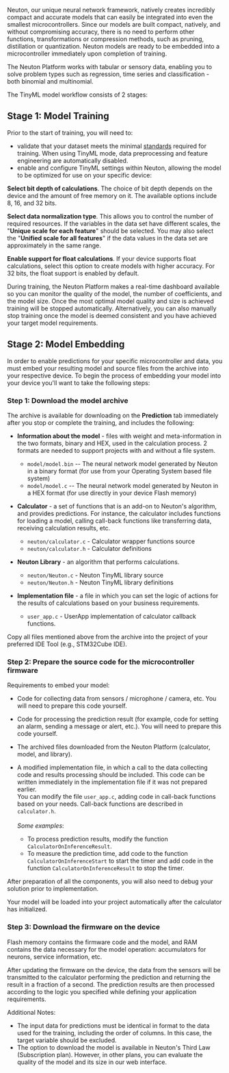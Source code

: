 Neuton, our unique neural network framework, natively creates incredibly compact and accurate models that can easily be integrated into even the smallest microcontrollers. Since our models are built compact, natively, and without compromising accuracy, there is no need to perform other functions, transformations or compression methods, such as pruning, distillation or quantization. Neuton models are ready to be embedded into a microcontroller immediately upon completion of training.  

The Neuton Platform works with tabular or sensory data, enabling you to solve problem types such as regression, time series and classification - both binomial and multinomial.

The TinyML model workflow consists of 2 stages: 

## Stage 1: Model Training

Prior to the start of training, you will need to:

-   validate that your dataset meets the minimal [standards](https://lab.neuton.ai/cb#/support_library/user_guide/TRAINING_DATASET_REQUIREMENTS) required for training. When using TinyML mode, data preprocessing and feature engineering are automatically disabled.
-   enable and configure TinyML settings within Neuton, allowing the model to be optimized for use on your specific device:

**Select bit depth of calculations**. The choice of bit depth depends on the device and the amount of free memory on it. The available options include 8, 16, and 32 bits.

**Select data normalization type**. This allows you to control the number of required resources. If the variables in the data set have different scales, the "**Unique scale for each feature**" should be selected. You may also select the "**Unified scale for all features**" if the data values ​​in the data set are approximately in the same range.

**Enable support for float calculations**. If your device supports float calculations, select this option to create models with higher accuracy. For 32 bits, the float support is enabled by default. 

During training, the Neuton Platform makes a real-time dashboard available so you can monitor the quality of the model, the number of coefficients, and the model size. Once the most optimal model quality and size is achieved training will be stopped automatically. Alternatively, you can also manually stop training once the model is deemed consistent and you have achieved your target model requirements. 

## Stage 2: Model Embedding

In order to enable predictions for your specific microcontroller and data, you must embed your resulting model and source files from the archive into your respective device. To begin the process of embedding your model into your device you'll want to take the following steps:

### Step 1: Download the model archive

The archive is available for downloading on the **Prediction** tab immediately after you stop or complete the training, and includes the following:

-   **Information about the model** - files with weight and meta-information in the two formats, binary and HEX, used in the calculation process. 2 formats are needed to support projects with and without a file system.
    -   `model/model.bin` -- The neural network model generated by Neuton in a binary format (for use from your Operating System based file system)
    -   `model/model.c` -- The neural network model generated by Neuton in a HEX format (for use directly in your device Flash memory)

-   **Calculator** - a set of functions that is an add-on to Neuton's algorithm, and provides predictions. For instance, the calculator includes functions for loading a model, calling call-back functions like transferring data, receiving calculation results, etc.
    -   `neuton/calculator.c` - Calculator wrapper functions source
    -   `neuton/calculator.h` - Calculator definitions

-   **Neuton Library** - an algorithm that performs calculations.
    -   `neuton/Neuton.c` - Neuton TinyML library source
    -   `neuton/Neuton.h` - Neuton TinyML library definitions

-   **Implementation file** - a file in which you can set the logic of actions for the results of calculations based on your business requirements.
    -   `user_app.c` - UserApp implementation of calculator callback functions.

Copy all files mentioned above from the archive into the project of your preferred IDE Tool (e.g., STM32Cube IDE).

### Step 2: Prepare the source code for the microcontroller firmware

Requirements to embed your model:

-   Code for collecting data from sensors / microphone / camera, etc. You will need to prepare this code yourself.

-   Code for processing the prediction result (for example, code for setting an alarm, sending a message or alert, etc.). You will need to prepare this code yourself.

-   The archived files downloaded from the Neuton Platform (calculator, model, and library).

-   A modified implementation file, in which a call to the data collecting code and results processing should be included. This code can be written immediately in the implementation file if it was not prepared earlier. \
You can modify the file `user_app.c`, adding code in call-back functions based on your needs. Call-back functions are described in `calculator.h`.\
\
*Some examples*:
    - To process prediction results, modify the function `CalculatorOnInferenceResult`.
    - To measure the prediction time, add code to the function `CalculatorOnInferenceStart` to start the timer and add code in the function `CalculatorOnInferenceResult` to stop the timer.

After preparation of all the components, you will also need to debug your solution prior to implementation.

Your model will be loaded into your project automatically after the calculator has initialized.

### Step 3: Download the firmware on the device

Flash memory contains the firmware code and the model, and RAM contains the data necessary for the model operation: accumulators for neurons, service information, etc.

After updating the firmware on the device, the data from the sensors will be transmitted to the calculator performing the prediction and returning the result in a fraction of a second. The prediction results are then processed according to the logic you specified while defining your application requirements.

Additional Notes: 

-   The input data for predictions must be identical in format to the data used for the training, including the order of columns. In this case, the target variable should be excluded.
-   The option to download the model is available in Neuton's Third Law (Subscription plan). However, in other plans, you can evaluate the quality of the model and its size in our web interface.